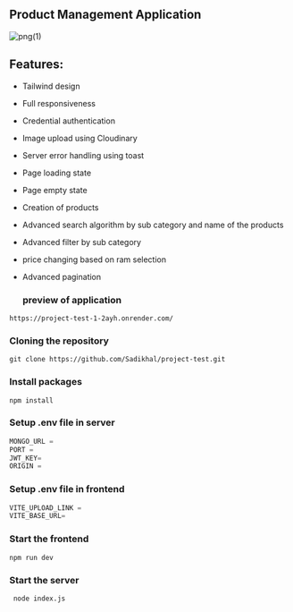## Product Management Application
![png(1)](https://github.com/user-attachments/assets/d1e1466b-a348-46c9-8aa5-d4b01b2a9d10)

## Features:
- Tailwind design
- Full responsiveness
- Credential authentication
- Image upload using Cloudinary
- Server error handling using toast
- Page loading state
- Page empty state
- Creation of products 
- Advanced search algorithm by sub category and name of the products
- Advanced filter  by sub category
- price changing based on ram selection

- Advanced pagination

  ### preview of application

```shell
https://project-test-1-2ayh.onrender.com/
```


### Cloning the repository

```shell
git clone https://github.com/Sadikhal/project-test.git
```


### Install packages

```shell
npm install
```

### Setup .env file in server


```js
MONGO_URL =
PORT = 
JWT_KEY=
ORIGIN = 
```

### Setup .env file in frontend


```js
VITE_UPLOAD_LINK =
VITE_BASE_URL=
```


### Start the frontend

```shell
npm run dev
```
### Start the server

```shell
 node index.js
```



